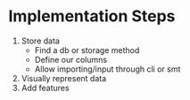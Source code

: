 # Implementation Steps
1. Store data
    * Find a db or storage method
    * Define our columns
    * Allow importing/input through cli or smt
2. Visually represent data
3. Add features


